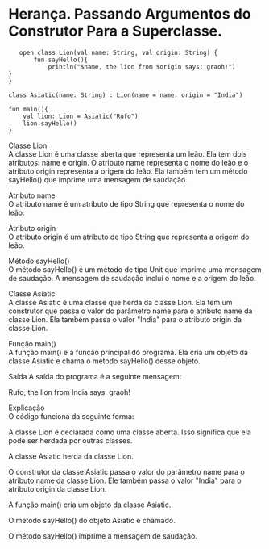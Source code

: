 <!DOCTYPE html>
<html lang="pt-br">
<head>
    <meta charset="UTF-8">
    <meta http-equiv="X-UA-Compatible" content="IE=edge">
    <meta name="viewport" content="width=device-width, initial-scale=1.0">
    <title>POO</title>
</head>
<body>
    <h1>Herança. Passando Argumentos do Construtor Para a Superclasse.</h1>

       open class Lion(val name: String, val origin: String) {
           fun sayHello(){
               println("$name, the lion from $origin says: graoh!")
    }
    }

    class Asiatic(name: String) : Lion(name = name, origin = "India")

    fun main(){
        val lion: Lion = Asiatic("Rufo")
        lion.sayHello()
    }

<p>Classe Lion<br>
A classe Lion é uma classe aberta que representa um leão. Ela tem dois atributos: name e origin. O atributo name representa o nome do leão e o atributo origin representa a origem do leão. Ela também tem um método sayHello() que imprime uma mensagem de saudação. </p>

<p>Atributo name<br>
O atributo name é um atributo de tipo String que representa o nome do leão.    
<br></p>

<p>Atributo origin<br>
O atributo origin é um atributo de tipo String que representa a origem do leão.</p>

<p>Método sayHello()<br>
O método sayHello() é um método de tipo Unit que imprime uma mensagem de saudação. A mensagem de saudação inclui o nome e a origem do leão. </p>

<p>Classe Asiatic<br>
A classe Asiatic é uma classe que herda da classe Lion. Ela tem um construtor que passa o valor do parâmetro name para o atributo name da classe Lion. Ela também passa o valor "India" para o atributo origin da classe Lion.</p>

<p>Função main()<br>
A função main() é a função principal do programa. Ela cria um objeto da classe Asiatic e chama o método sayHello() desse objeto.<br>

Saída
A saída do programa é a seguinte mensagem: </p>
    Rufo, the lion from India says: graoh!


  
<p>
Explicação
    <br>
O código funciona da seguinte forma:<br>

A classe Lion é declarada como uma classe aberta. Isso significa que ela pode ser herdada por outras classes.<br>
    
A classe Asiatic herda da classe Lion. <br>

O construtor da classe Asiatic passa o valor do parâmetro name para o atributo name da classe Lion. Ele também passa o valor "India" para o atributo origin da classe Lion.<br>

A função main() cria um objeto da classe Asiatic.<br>

O método sayHello() do objeto Asiatic é chamado. <br>
    
O método sayHello() imprime a mensagem de saudação.
</p>
</body>
</html>
